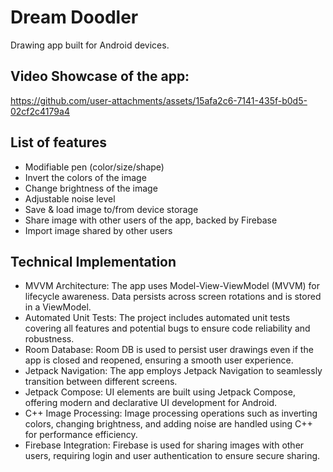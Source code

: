 # Dream Doodler
Drawing app built for Android devices.

## Video Showcase of the app:

https://github.com/user-attachments/assets/15afa2c6-7141-435f-b0d5-02cf2c4179a4

## List of features
* Modifiable pen (color/size/shape)
* Invert the colors of the image
* Change brightness of the image
* Adjustable noise level
* Save & load image to/from device storage
* Share image with other users of the app, backed by Firebase
* Import image shared by other users

## Technical Implementation
* MVVM Architecture: The app uses Model-View-ViewModel (MVVM) for lifecycle awareness. Data persists across screen rotations and is stored in a ViewModel.
* Automated Unit Tests: The project includes automated unit tests covering all features and potential bugs to ensure code reliability and robustness.
* Room Database: Room DB is used to persist user drawings even if the app is closed and reopened, ensuring a smooth user experience.
* Jetpack Navigation: The app employs Jetpack Navigation to seamlessly transition between different screens.
* Jetpack Compose: UI elements are built using Jetpack Compose, offering modern and declarative UI development for Android.
* C++ Image Processing: Image processing operations such as inverting colors, changing brightness, and adding noise are handled using C++ for performance efficiency.
* Firebase Integration: Firebase is used for sharing images with other users, requiring login and user authentication to ensure secure sharing.
